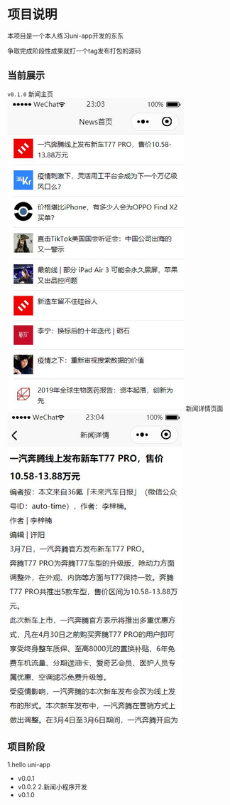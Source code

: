 # 项目说明

本项目是一个本人练习uni-app开发的东东

争取完成阶段性成果就打一个tag发布打包的源码

## 当前展示

`v0.1.0`
新闻主页
![](Readme_files/4.jpg)
新闻详情页面
![](Readme_files/2.jpg)


## 项目阶段
1.hello uni-app
- v0.0.1
- v0.0.2
2.新闻小程序开发
- v0.1.0